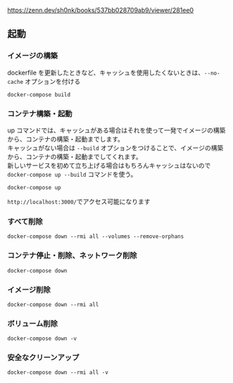 https://zenn.dev/sh0nk/books/537bb028709ab9/viewer/281ee0

## 起動

### イメージの構築

dockerfile を更新したときなど、キャッシュを使用したくないときは、`--no-cache` オプションを付ける

```
docker-compose build
```

### コンテナ構築・起動

up コマンドでは、キャッシュがある場合はそれを使って一発でイメージの構築から、コンテナの構築・起動までします。<br>
キャッシュがない場合は `--build` オプションをつけることで、イメージの構築から、コンテナの構築・起動までしてくれます。<br>
新しいサービスを初めて立ち上げる場合はもちろんキャッシュはないので` docker-compose up --build` コマンドを使う。

```
docker-compose up
```

`http://localhost:3000/`でアクセス可能になります

### すべて削除

```
docker-compose down --rmi all --volumes --remove-orphans
```

### コンテナ停止・削除、ネットワーク削除

```
docker-compose down

```

### イメージ削除

```
docker-compose down --rmi all

```

### ボリューム削除

```
docker-compose down -v

```

### 安全なクリーンアップ

```
docker-compose down --rmi all -v

```
